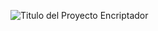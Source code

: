 ![Titulo del Proyecto Encriptador](https://github.com/LuisFelipeAO/Portafolio/assets/134191584/5fed5089-1cd4-4a10-bc42-c260c13bb751)
